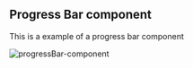 ## Progress Bar component

This is a example of a progress bar component

![progressBar-component](https://user-images.githubusercontent.com/17436856/140663366-ada12ae1-cde4-4064-9c1b-4b210687aba4.png)
